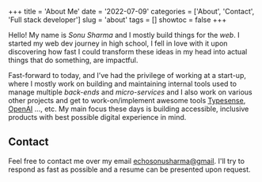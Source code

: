 +++
title = 'About Me'
date = '2022-07-09'
categories = ['About', 'Contact', 'Full stack developer']
slug = 'about'
tags = []
showtoc = false
+++

Hello! My name is *Sonu Sharma* and I mostly build things for the *web*. I started my web dev journey in high school, I fell in love with it upon discovering how fast I could transform these ideas in my head into actual things that do something, are impactful.

Fast-forward to today, and I’ve had the privilege of working at a start-up, where I mostly work on building and maintaining internal tools used to manage multiple *back-ends* and *micro-services* and I also work on various other projects and get to work-on/implement awesome tools [Typesense](https://typesense.org/), [OpenAI](https://openai.com/) ..., etc. My main focus these days is building accessible, inclusive products with best possible digital experience in mind.

## Contact

Feel free to contact me over my email [echosonusharma@gmail](mailto://echosonusharma@gmail). I'll try to respond as fast as possible and a resume can be presented upon request.
